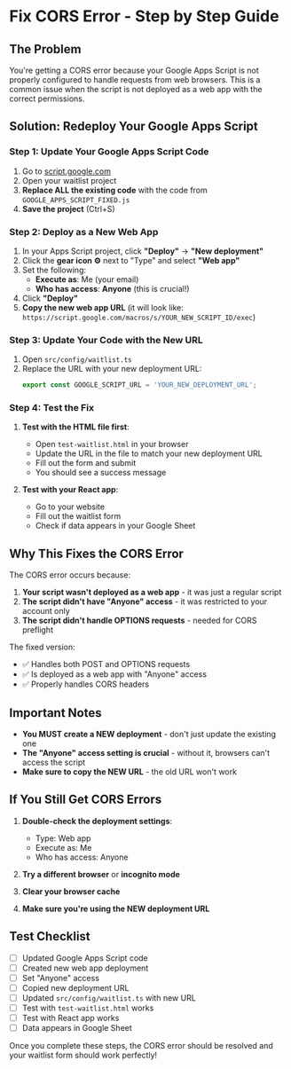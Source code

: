 # Fix CORS Error - Step by Step Guide

## The Problem
You're getting a CORS error because your Google Apps Script is not properly configured to handle requests from web browsers. This is a common issue when the script is not deployed as a web app with the correct permissions.

## Solution: Redeploy Your Google Apps Script

### Step 1: Update Your Google Apps Script Code
1. Go to [script.google.com](https://script.google.com)
2. Open your waitlist project
3. **Replace ALL the existing code** with the code from `GOOGLE_APPS_SCRIPT_FIXED.js`
4. **Save the project** (Ctrl+S)

### Step 2: Deploy as a New Web App
1. In your Apps Script project, click **"Deploy"** → **"New deployment"**
2. Click the **gear icon ⚙️** next to "Type" and select **"Web app"**
3. Set the following:
   - **Execute as**: Me (your email)
   - **Who has access**: **Anyone** (this is crucial!)
4. Click **"Deploy"**
5. **Copy the new web app URL** (it will look like: `https://script.google.com/macros/s/YOUR_NEW_SCRIPT_ID/exec`)

### Step 3: Update Your Code with the New URL
1. Open `src/config/waitlist.ts`
2. Replace the URL with your new deployment URL:
   ```typescript
   export const GOOGLE_SCRIPT_URL = 'YOUR_NEW_DEPLOYMENT_URL';
   ```

### Step 4: Test the Fix
1. **Test with the HTML file first**:
   - Open `test-waitlist.html` in your browser
   - Update the URL in the file to match your new deployment URL
   - Fill out the form and submit
   - You should see a success message

2. **Test with your React app**:
   - Go to your website
   - Fill out the waitlist form
   - Check if data appears in your Google Sheet

## Why This Fixes the CORS Error

The CORS error occurs because:
1. **Your script wasn't deployed as a web app** - it was just a regular script
2. **The script didn't have "Anyone" access** - it was restricted to your account only
3. **The script didn't handle OPTIONS requests** - needed for CORS preflight

The fixed version:
- ✅ Handles both POST and OPTIONS requests
- ✅ Is deployed as a web app with "Anyone" access
- ✅ Properly handles CORS headers

## Important Notes

- **You MUST create a NEW deployment** - don't just update the existing one
- **The "Anyone" access setting is crucial** - without it, browsers can't access the script
- **Make sure to copy the NEW URL** - the old URL won't work

## If You Still Get CORS Errors

1. **Double-check the deployment settings**:
   - Type: Web app
   - Execute as: Me
   - Who has access: Anyone

2. **Try a different browser** or **incognito mode**

3. **Clear your browser cache**

4. **Make sure you're using the NEW deployment URL**

## Test Checklist

- [ ] Updated Google Apps Script code
- [ ] Created new web app deployment
- [ ] Set "Anyone" access
- [ ] Copied new deployment URL
- [ ] Updated `src/config/waitlist.ts` with new URL
- [ ] Test with `test-waitlist.html` works
- [ ] Test with React app works
- [ ] Data appears in Google Sheet

Once you complete these steps, the CORS error should be resolved and your waitlist form should work perfectly!
